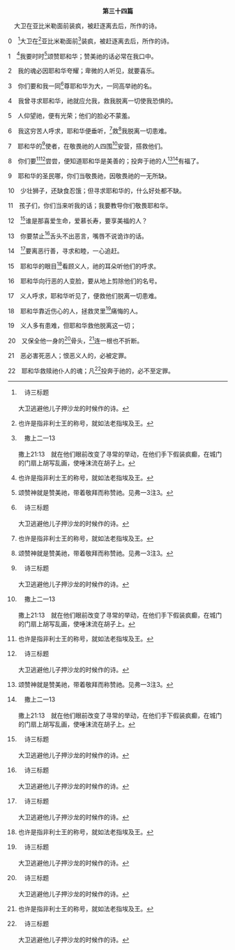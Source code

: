 <p style="text-align:center;font-weight:bold;">第三十四篇</p>

<a name="0">

<span id="spsm">　大卫在亚比米勒面前装疯，被赶逐离去后，所作的诗。

0　[^a]大卫在[^1]亚比米勒面前[^b]装疯，被赶逐离去后，所作的诗。

[^1]:也许是指非利士王的称号，就如法老指埃及王。

[^a]:　诗三标题<br><br>大卫逃避他儿子押沙龙的时候作的诗。

[^b]:　撒上二一13<br><br>撒上21:13　就在他们眼前改变了寻常的举动，在他们手下假装疯癫，在城门的门扇上胡写乱画，使唾沫流在胡子上。

1　[^1]我要时时[^2]颂赞耶和华；赞美祂的话必常在我口中。

[^1]:本篇是按字母次序写成的诗，或称离合诗。见九1注1。

[^2]:颂赞神就是赞美祂，带着敬拜而称赞祂。见弗一3注3。

2　我的魂必因耶和华夸耀；卑微的人听见，就要喜乐。

3　你们要和我一同[^a]尊耶和华为大，一同高举祂的名。

[^a]:　诗三五27；四十16；六九30；七十4；路一46<br><br>诗35:27　愿那喜悦我公义得表白的，欢呼喜乐；愿他们常说，当尊耶和华为大，祂喜悦祂的仆人安好。<br><br>诗40:16　愿一切寻求你的，因你欢喜快乐；愿那些爱你救恩的，常说，当尊耶和华为大！<br><br>诗69:30　我要以诗歌赞美神的名，以感谢尊祂为大；<br><br>诗70:4　愿一切寻求你的，因你欢喜快乐；愿那些爱你救恩的，常说，当尊神为大！<br><br>路1:46　马利亚说，我魂尊主为大，

4　我曾寻求耶和华，祂就应允我，救我脱离一切使我恐惧的。

5　人仰望祂，便有光荣；他们的脸必不蒙羞。

6　我这穷苦人呼求，耶和华便垂听，[^1]救[^2]我脱离一切患难。

[^1]:在此大卫将他蒙拯救脱离亚比米勒(迦特王亚吉—撒上二一10)的功劳归给神；但事实上，他是以不体面的方式，借着装疯拯救自己(撒上二一10～二二1上)。

[^2]:直译，他。

7　耶和华的[^a]使者，在敬畏祂的人四围[^b]安营，搭救他们。

[^a]:　但三28；六22；太十八10；徒十二11；来一14<br><br>但3:28　尼布甲尼撒说，沙得拉、米煞、亚伯尼歌的神是当受颂赞的，祂差遣使者救护祂的仆人，他们信靠祂，不遵王言，宁舍己身，在他们神以外不肯事奉敬拜别神；<br><br>但6:22　我的神差遣使者，封住狮子的口，叫狮子不伤我，因我在神面前显为无辜，我在王面前也没有行过害人的事。<br><br>太18:10　你们要当心，不可轻看这小子里的一个。我告诉你们，他们的使者在诸天之上，常见我在诸天之上父的面。<br><br>徒12:11　彼得清醒过来，说，我现在真知道主差遣祂的使者，救我脱离希律的手，和犹太百姓一切所期待的。<br><br>来1:14　天使岂不都是服役的灵，奉差遣为那些将要承受救恩的人效力吗？

[^b]:　创三二1～2<br><br>创32:1　雅各仍旧行路，神的众使者遇见他。<br><br>创32:2　雅各看见他们就说，这是神的军营，于是给那地方起名叫玛哈念。

8　你们要[^1][^a]尝尝，便知道耶和华是美善的；投奔于祂的人[^2][^b]有福了。

[^1]:神同祂的美善是我们可尝的(彼前二3与注1)。在神殿中，就是在基督里，在召会里，至终在新耶路撒冷里，我们尝尝，便知道神是美善的。见二五1注1。

[^2]:或，快乐。

[^a]:　来六4～5；彼前二3<br><br>来6:4　因为那些曾经蒙了光照，尝过属天的恩赐，又有分于圣灵，<br><br>来6:5　并尝过神美善的话，以及来世的能力，<br><br>彼前2:3　你们若尝过主是美善的，就必如此；

[^b]:　诗二12<br><br>诗2:12　当以嘴亲子，恐怕祂发怒，你们便在路中灭亡，因为祂的怒气快要发作。凡投奔于祂的，都是有福的。

9　耶和华的圣民哪，你们当敬畏祂，因敬畏祂的一无所缺。

10　少壮狮子，还缺食忍饿；但寻求耶和华的，什么好处都不缺。

11　孩子们，你们当来听我的话；我要教导你们敬畏耶和华。

12　[^a]谁是那喜爱生命，爱慕长寿，要享美福的人？

[^a]:　12～15：彼前三10～12<br><br>彼前3:10　因为“那想要爱生命，看见好日子的，要禁止舌头不出恶言，嘴唇不说诡诈的话；<br><br>彼前3:11　也要离恶行善，寻求和睦，竭力追逐；<br><br>彼前3:12　因为主的眼看顾义人，祂的耳垂听他们的祈求；唯有行恶的人，主向他们变脸”。

13　你要禁止[^a]舌头不出恶言，嘴唇不说诡诈的话。

[^a]:　诗十五3；三九1；箴二一23；雅一26<br><br>诗15:3　他不以舌头谗谤人，不恶待朋友，也不随伙辱骂邻里。<br><br>诗39:1　大卫的诗，交与歌咏长耶杜顿。<br><br>我曾说，我要谨守我的道路，免得我用舌头犯罪；恶人在我面前的时候，我要笼住我的口。<br><br>箴21:23　保守口与舌的，就保守自己免受灾难。<br><br>雅1:26　若有人自以为是虔敬的，却不勒住他的舌头，反欺骗自己的心，这人的虔敬是虚空的。

14　[^a]要离恶行善，寻求和睦，一心追赶。

[^a]:　诗三七27；彼前三11；约三11<br><br>诗37:27　你当离恶行善，就可永远安居。<br><br>彼前3:11　也要离恶行善，寻求和睦，竭力追逐；<br><br>约3:11　我实实在在地告诉你，我们所说的，是我们知道的，我们所见证的，是我们见过的，你们却不领受我们的见证。

15　耶和华的眼目[^1]看顾义人，祂的耳朵听他们的呼求。

[^1]:直译，向着。

16　耶和华向行恶的人变脸，要从地上剪除他们的名号。

17　义人呼求，耶和华听见了，便救他们脱离一切患难。

18　耶和华靠近伤心的人，拯救灵里[^a]痛悔的人。

[^a]:　诗五一17；赛五七15；六六2<br><br>诗51:17　神所要的祭，就是忧伤的灵；神啊，忧伤痛悔的心，你必不轻看。<br><br>赛57:15　因为那至高至上、住在永远、名为圣者的如此说，我必住在至高至圣的所在，也与心中痛悔和灵里卑微的人同居，要使卑微之人的灵苏醒，也使痛悔之人的心苏醒。<br><br>赛66:2　耶和华说，这一切都是我手所造的，所以就都有了；但我所看顾的，就是灵里贫穷痛悔、因我话战兢的人。

19　义人多有患难，但耶和华救他脱离这一切；

20　又保全他一身的[^a]骨头，[^1]连一根也不折断。

[^1]:在此，大卫在描述自己的受苦时，预表受苦的基督(约十九33，36，参出十二46)。见约十九36注2。

[^a]:　约十九36<br><br>约19:36　这些事发生，为要应验经书：“祂的骨头，一根也不可折断。”

21　恶必害死恶人；恨恶义人的，必被定罪。

22　耶和华救赎祂仆人的魂；凡[^a]投奔于祂的，必不至定罪。

[^a]:　诗二12；参可十六16<br><br>诗2:12　当以嘴亲子，恐怕祂发怒，你们便在路中灭亡，因为祂的怒气快要发作。凡投奔于祂的，都是有福的。<br><br>可16:16　信而受浸的必然得救，不信的必被定罪。


